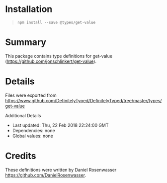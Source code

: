 # Installation
> `npm install --save @types/get-value`

# Summary
This package contains type definitions for get-value (https://github.com/jonschlinkert/get-value).

# Details
Files were exported from https://www.github.com/DefinitelyTyped/DefinitelyTyped/tree/master/types/get-value

Additional Details
 * Last updated: Thu, 22 Feb 2018 22:24:00 GMT
 * Dependencies: none
 * Global values: none

# Credits
These definitions were written by Daniel Rosenwasser <https://github.com/DanielRosenwasser>.
